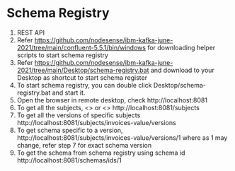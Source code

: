 # Schema Registry

1. REST API
2. Refer https://github.com/nodesense/ibm-kafka-june-2021/tree/main/confluent-5.5.1/bin/windows for downloading helper scripts to start schema registry
3. Refer https://github.com/nodesense/ibm-kafka-june-2021/tree/main/Desktop/schema-registry.bat and download to your Desktop as shortcut to start schema register
4. To start schema registry, you can double click Desktop/schema-registry.bat and start it.
5. Open the browser in remote desktop, check http://localhost:8081
6. To get all the subjects, <<TOPICNAME-key>> or <<TOPICNAME-value>> http://localhost:8081/subjects
7. To get all the versions of specific subjects http://localhost:8081/subjects/invoices-value/versions
8. To get schema specific to a version, http://localhost:8081/subjects/invoices-value/versions/1    where as 1 may change, refer step 7 for exact schema version
8. To get the schema from schema registry using schema id  http://localhost:8081/schemas/ids/1
